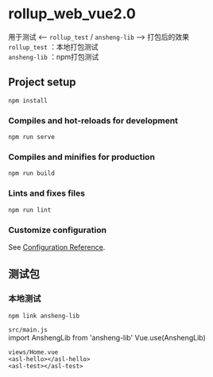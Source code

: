 # rollup_web_vue2.0
用于测试 <-- `rollup_test` / `ansheng-lib`   --> 打包后的效果  
`rollup_test` ：本地打包测试  
`ansheng-lib` ：npm打包测试

## Project setup
```
npm install
```

### Compiles and hot-reloads for development
```
npm run serve
```

### Compiles and minifies for production
```
npm run build
```

### Lints and fixes files
```
npm run lint
```

### Customize configuration
See [Configuration Reference](https://cli.vuejs.org/config/).


## 测试包  

### 本地测试  

`npm link ansheng-lib`  

`src/main.js`  
import AnshengLib from 'ansheng-lib'
Vue.use(AnshengLib)

`views/Home.vue`  
`<asl-hello></asl-hello>`  
`<asl-test></asl-test>`  

